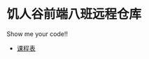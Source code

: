 # 饥人谷前端八班远程仓库

Show me your code!!

- [课程表](http://book.jirengu.com/jirengu-inc/jrg-vip8/课程表.html)

